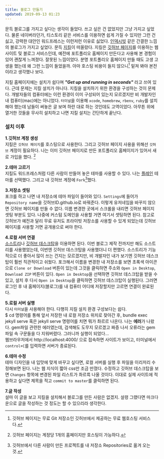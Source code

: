 ```yaml
---
title: 블로그 만들기
updated: 2019-09-13 01:23
---
```


문득 블로그를 가지고 싶다는 생각이 들었다. 쓰고 싶은 건 없었지만 그냥 가지고 싶었다. 물론 네이버라던가, 티스토리 같은 서비스를 이용하면 쉽게 가질 수 있지만 그런 건 싫고, 강력한 대안인 워드프레스는 이런저런 이유로 싫었다. [인덱시빗](https://www.indexhibit.org/) 같은 간결한 느낌의 블로그가 가지고 싶었다. 문득 [지킬](https://jekyllrb.com/)이 떠올랐다. 지킬은 [깃허브 페이지](https://pages.github.com)를 이용하는 웹사이트 및 블로그 서비스인데, 예전에 포트폴리오 홈페이지 만든다고 사용해 본 경험이 있어 괜찮게 느껴졌다. 잘못된 느낌이었다. 분명 포트폴리오 홈페이지 만들 때도 고생 고생을 했는데 왜 그런 느낌이 들었을까. 아마 호스팅 비용이 들지 않으니[^1] 밑져 봐야 본전이라고 생각했나 보다.

지킬 홈페이지에는 설치가 쉽다며 **_"Get up and running in seconds"_** 라고 쓰여 있다. 근데 문제는 지킬 설치가 아니다. 지킬을 설치하기 위한 환경을 구성하는 것이 문제다. 개발자들의 컴퓨터에는 이런 환경이 이미 구성되어 있는지 모르겠지만 비 개발자인 내 컴퓨터(mac)에는 아니었다. `터미널`을 이용해 `xcode`, `homebrew`, `rbenv`, `ruby`를 설치해야 했는데 남들이 써놓은 글 보며 하란 대로 하는 것인데도 고역이었다. 아무튼 위에 열거한 것들을 무사히 설치하고 나면 지킬 설치는 간단하게 끝난다.

### 설치 이후

**1.깃허브 계정 생성**<br>
지킬은 `깃허브 페이지`를 호스팅으로 사용한다. 그리고 깃허브 페이지 사용을 위해선 `깃허브` 계정이 필요하다. 나는 이미 깃허브 페이지로 만든 포트폴리오 홈페이지가 있어서 새로 가입을 했다. [^2]<br>

**2.테마 고르기**<br>
지킬도 워드프레스처럼 다른 사람이 만들어 놓은 테마를 사용할 수 있다. 나는 [플레인](https://github.com/heiswayi/the-plain) 테마를 선택했다. 그리고 내 깃허브 계정에 `Fork`[^3]했다.<br>

**3.저장소 셋팅**<br>
포크를 하고 나면 내 저장소에 테마 파일이 들어와 있다. `Settings`에 들어가 `Repository name`을 깃허브ID.github.io로 바꿔준다. 이렇게 유저네임을 바꾸지 않으면 깃허브 페이지를 만들 수 없다. 이름 변경한 곳에서 스크롤을 내리면 깃허브 페이지 셋팅 부분도 있다. 나중에 커스텀 도메인을 사용할 거면 여기서 셋팅하면 된다. 참고로 깃허브가 예전과 달리 무료 유저도 프라이빗 저장소를 사용할 수 있게 되었는데 깃허브 페이지를 사용할 거면 공개용으로 써야 한다.<br>

**4.로컬 서버 연결**<br>
[소스트리](https://www.sourcetreeapp.com/)나 [깃허브 데스크탑](https://desktop.github.com/)을 이용하면 된다. 이번 블로그 제작 전까지만 해도 소스트리를 사용했었는데, 이번엔 깃허브 데스크탑을 사용했더니 더 편했다. 소스트리가 기능적으로 더 좋아서 많이 쓰는 건지는 모르겠지만, 비 개발자인 내가 보기엔 깃허브 데스크탑이 훨씬 직관적이고 쉬웠다. 포크해서 이름을 변경한 내 저장소를 보면 초록색 아이콘으로 `Clone or Download` 버튼이 있는데 그것을 클릭하면 주소와 `Open in Desktop`, `Download ZIP` 버튼이 있다. `Open in Desktop`을 선택하면 깃허브 데스크탑을 받을 수 있고, 설치 후 다시 `Open in Desktop`을 클릭하면 깃허브 데스크탑이 실행된다. 그러면 로그인 후 내 홈페이지(블로그)를 내 컴퓨터 어디에 저장할지만 고르면 연결이 완료된다.<br>

**5.로컬 서버 실행**<br>
다시 `터미널`을 사용해야 한다. 다행히 지킬 설치 환경 구성보다는 쉽다.<br>
$ cd 명령어를 통해 앞서 저장한 내 로컬 저장소 위치로 찾아간 후, bundle exec jekyll serve 혹은 jekyll serve 명령어를 치면 뭐가 촤르르 나온다. 나는 **에러**가 나왔다. gem파일 관련한 에러였는데, 검색해도 도무지 모르겠고 짜증 나서 오류라는 gem파일 속 구문들을 다 지워버렸다. 그러니까 실행이 되었다...<br>
웹브라우저에서 http://localhost:4000/ 으로 접속하면 사이트가 보이고, 터미널에서 `control+C`를 입력하면 서버가 종료된다.<br>

**6.테마 수정**<br>
테마 디자인을 내 입맛에 맞게 바꾸고 싶다면, 로컬 서버를 실행 후 파일을 이리저리 수정해보면 된다. 나는 웹 지식이 짧아 css만 조금 만졌다. 수정하고 깃허브 데스크탑을 보면 `Changes` 항목에 변경된 파일 리스트가 촤르륵 나올 것이다. 이대로 실제 사이트에 적용하고 싶다면 제목을 적고 `commit to master`를 클릭하면 된다.<br>

**7.글 작성**<br>
설마 이 글을 보고 지킬을 설치해서 블로그를 만든 사람은 없겠지. 설령 그랬다면 마크다운으로 글을 작성하는 것 정도는 할 수 있으리라 생각한다.

[^1]: 깃허브 페이지는 무료 Git 저장소인 깃허브에서 제공하는 무료 웹호스팅 서비스다.
[^2]: 깃허브 페이지는 계정당 1개의 홈페이지만 호스팅이 가능하다.
[^3]: 깃허브에서 다른 사람이 만든 프로젝트를 내 저장소 Repositories로 옮겨 오는 것.
